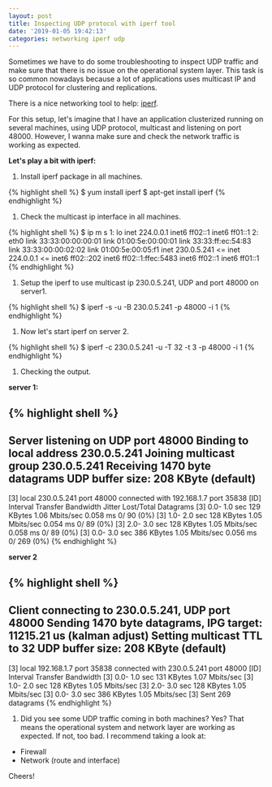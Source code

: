 ```yaml
---
layout: post
title: Inspecting UDP protocol with iperf tool
date: '2019-01-05 19:42:13'
categories: networking iperf udp
---
```


Sometimes we have to do some troubleshooting to inspect UDP traffic and make sure that there is no issue on the operational system layer. This task is so common nowadays because a lot of applications uses multicast IP and UDP protocol for clustering and replications.

There is a nice networking tool to help: [iperf](https://iperf.fr/).

For this setup, let's imagine that I have an application clusterized running on several machines, using UDP protocol, multicast and listening on port 48000. However, I wanna make sure and check the network traffic is working as expected.

**Let's play a bit with iperf:**

1. Install iperf package in all machines.

{% highlight shell %}
$ yum install iperf
$ apt-get install iperf
{% endhighlight %}

1. Check the multicast ip interface in all machines.

{% highlight shell %}
$ ip m s
1:	lo
    inet 224.0.0.1
    inet6 ff02::1
    inet6 ff01::1
2:	eth0
    link 33:33:00:00:00:01
    link 01:00:5e:00:00:01
    link 33:33:ff:ec:54:83
    link 33:33:00:00:02:02
    link 01:00:5e:00:05:f1
    inet 230.0.5.241 <=
    inet 224.0.0.1 <=
    inet6 ff02::202
    inet6 ff02::1:ffec:5483
    inet6 ff02::1
    inet6 ff01::1
{% endhighlight %}

1. Setup the iperf to use multicast ip 230.0.5.241, UDP and port 48000 on server1.

{% highlight shell %}
$ iperf -s -u -B 230.0.5.241 -p 48000 -i 1
{% endhighlight %}

1. Now let's start iperf on server 2.

{% highlight shell %}
$ iperf -c 230.0.5.241 -u -T 32 -t 3 -p 48000 -i 1
{% endhighlight %}

1. Checking the output.

**server 1:**

{% highlight shell %}
------------------------------------------------------------
Server listening on UDP port 48000
Binding to local address 230.0.5.241
Joining multicast group 230.0.5.241
Receiving 1470 byte datagrams
UDP buffer size: 208 KByte (default)
------------------------------------------------------------
[3] local 230.0.5.241 port 48000 connected with 192.168.1.7 port 35838
[ID] Interval Transfer Bandwidth Jitter Lost/Total Datagrams
[3] 0.0- 1.0 sec 129 KBytes 1.06 Mbits/sec 0.058 ms 0/ 90 (0%)
[3] 1.0- 2.0 sec 128 KBytes 1.05 Mbits/sec 0.054 ms 0/ 89 (0%)
[3] 2.0- 3.0 sec 128 KBytes 1.05 Mbits/sec 0.058 ms 0/ 89 (0%)
[3] 0.0- 3.0 sec 386 KBytes 1.05 Mbits/sec 0.056 ms 0/ 269 (0%)
{% endhighlight %}

**server 2**

{% highlight shell %}
------------------------------------------------------------
Client connecting to 230.0.5.241, UDP port 48000
Sending 1470 byte datagrams, IPG target: 11215.21 us (kalman adjust)
Setting multicast TTL to 32
UDP buffer size: 208 KByte (default)
------------------------------------------------------------
[3] local 192.168.1.7 port 35838 connected with 230.0.5.241 port 48000
[ID] Interval Transfer Bandwidth
[3] 0.0- 1.0 sec 131 KBytes 1.07 Mbits/sec
[3] 1.0- 2.0 sec 128 KBytes 1.05 Mbits/sec
[3] 2.0- 3.0 sec 128 KBytes 1.05 Mbits/sec
[3] 0.0- 3.0 sec 386 KBytes 1.05 Mbits/sec
[3] Sent 269 datagrams
{% endhighlight %}

1. Did you see some UDP traffic coming in both machines? Yes? That means the operational system and network layer are working as expected. If not, too bad. I recommend taking a look at:

- Firewall
- Network (route and interface)

Cheers!
